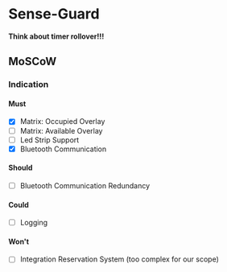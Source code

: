 # Sense-Guard
**Think about timer rollover!!!**

## MoSCoW

### Indication

#### Must
* [x] Matrix: Occupied Overlay
* [ ] Matrix: Available Overlay
* [ ] Led Strip Support
* [x] Bluetooth Communication

#### Should
* [ ] Bluetooth Communication Redundancy

#### Could
* [ ] Logging

#### Won't
* [ ] Integration Reservation System (too complex for our scope)
